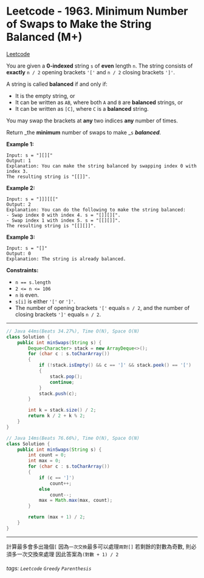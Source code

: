# Leetcode - 1963. Minimum Number of Swaps to Make the String Balanced (M+)

[Leetcode](https://leetcode.com/problems/minimum-number-of-swaps-to-make-the-string-balanced/)

You are given a **0-indexed** string `s` of **even** length `n`. The string consists of **exactly** `n / 2` opening brackets `'['` and `n / 2` closing brackets `']'`.

A string is called **balanced** if and only if:

-   It is the empty string, or
-   It can be written as `AB`, where both `A` and `B` are **balanced** strings, or
-   It can be written as `[C]`, where `C` is a **balanced** string.

You may swap the brackets at **any** two indices **any** number of times.

Return _the **minimum** number of swaps to make _`s` _**balanced**_.

**Example 1:**
```
Input: s = "][]["
Output: 1
Explanation: You can make the string balanced by swapping index 0 with index 3.
The resulting string is "[[]]".
```
**Example 2:**
```
Input: s = "]]][[["
Output: 2
Explanation: You can do the following to make the string balanced:
- Swap index 0 with index 4. s = "[]][][".
- Swap index 1 with index 5. s = "[[][]]".
The resulting string is "[[][]]".
```
**Example 3:**
```
Input: s = "[]"
Output: 0
Explanation: The string is already balanced.
```
**Constraints:**

-   `n == s.length`
-   `2 <= n <= 106`
-   `n` is even.
-   `s[i]` is either `'['` or `']'`.
-   The number of opening brackets `'['` equals `n / 2`, and the number of closing brackets `']'` equals `n / 2`.

---
```java
// Java 44ms(Beats 34.27%), Time O(N), Space O(N)
class Solution {
    public int minSwaps(String s) {
        Deque<Character> stack = new ArrayDeque<>();
        for (char c : s.toCharArray())
        {
            if (!stack.isEmpty() && c == ']' && stack.peek() == '[')
            {
                stack.pop();
                continue;
            }
            stack.push(c);
        }

        int k = stack.size() / 2;
        return k / 2 + k % 2;
    }
}
```

```java
// Java 14ms(Beats 76.66%), Time O(N), Space O(N)
class Solution {
    public int minSwaps(String s) {
        int count = 0;
        int max = 0;
        for (char c : s.toCharArray())
        {
            if (c == ']')
                count++;
            else
                count--;
            max = Math.max(max, count);
        }

        return (max + 1) / 2;
    }
}
```
---

計算最多會多出幾個`[`
因為`一次交換`最多可以處理`兩對[]`
若剩餘的對數為奇數, 則必須多一次交換來處理
因此答案為`(對數 + 1) / 2`


###### tags: `Leetcode` `Greedy` `Parenthesis`